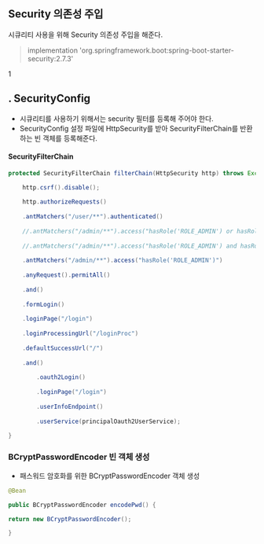 ## Security 의존성 주입
시큐리티 사용을 위해  Security 의존성 주입을 해준다.
> implementation 'org.springframework.boot:spring-boot-starter-security:2.7.3'

1

## . SecurityConfig
- 시큐리티를 사용하기 위해서는 security 필터를 등록해 주어야 한다.
- SecurityConfig 설정 파일에 HttpSecurity를 받아 SecurityFilterChain를 반환하는 빈 객체를 등록해준다.

####  SecurityFilterChain
``` java
protected SecurityFilterChain filterChain(HttpSecurity http) throws Exception {

	http.csrf().disable(); 
	
	http.authorizeRequests()
	
	.antMatchers("/user/**").authenticated()
	
	//.antMatchers("/admin/**").access("hasRole('ROLE_ADMIN') or hasRole('ROLE_USER')")
	
	//.antMatchers("/admin/**").access("hasRole('ROLE_ADMIN') and hasRole('ROLE_USER')")
	
	.antMatchers("/admin/**").access("hasRole('ROLE_ADMIN')")
	
	.anyRequest().permitAll()
	
	.and()
	
	.formLogin()
	
	.loginPage("/login")
	
	.loginProcessingUrl("/loginProc")
	
	.defaultSuccessUrl("/")
	
	.and()
	
		.oauth2Login()
		
		.loginPage("/login")
		
		.userInfoEndpoint()
		
		.userService(principalOauth2UserService);

}
```

### BCryptPasswordEncoder 빈 객체 생성 
- 패스워드 암호화를 위한 BCryptPasswordEncoder 객체 생성
``` java
@Bean

public BCryptPasswordEncoder encodePwd() {

return new BCryptPasswordEncoder();

}
```


